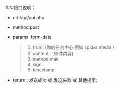 
###接口说明： 
* url:/api/api.php 
* method:post 
*  params:  form-data

     >  1. from: (你的任务中心 例如 spider  media )
     >  2. content : (邮件内容) 
     >  3. method:mail
     >  4. sign : 
     >  5. timestamp:
* return : 发送成功 或 发送失败 或 其他提示;